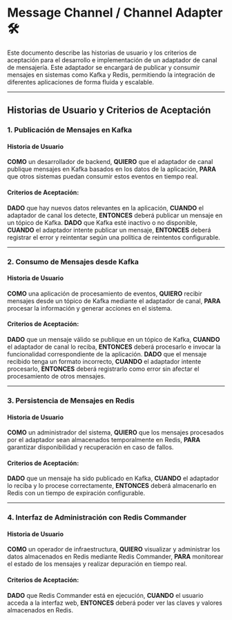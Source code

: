 # Message Channel / Channel Adapter  🛠️

Este documento describe las historias de usuario y los criterios de aceptación para el desarrollo e implementación de un adaptador de canal de mensajería. Este adaptador se encargará de publicar y consumir mensajes en sistemas como Kafka y Redis, permitiendo la integración de diferentes aplicaciones de forma fluida y escalable.

---

## Historias de Usuario y Criterios de Aceptación
### 1. Publicación de Mensajes en Kafka
#### Historia de Usuario
   **COMO** un desarrollador de backend,
   **QUIERO** que el adaptador de canal publique mensajes en Kafka basados en los datos de la aplicación,
   **PARA** que otros sistemas puedan consumir estos eventos en tiempo real.

#### Criterios de Aceptación:

**DADO** que hay nuevos datos relevantes en la aplicación,
**CUANDO** el adaptador de canal los detecte,
**ENTONCES** deberá publicar un mensaje en un tópico de Kafka.
**DADO** que Kafka esté inactivo o no disponible,
**CUANDO** el adaptador intente publicar un mensaje,
**ENTONCES** deberá registrar el error y reintentar según una política de reintentos configurable.

---

### 2. Consumo de Mensajes desde Kafka
#### Historia de Usuario
   **COMO** una aplicación de procesamiento de eventos,
   **QUIERO** recibir mensajes desde un tópico de Kafka mediante el adaptador de canal,
   **PARA** procesar la información y generar acciones en el sistema.

#### Criterios de Aceptación:

**DADO** que un mensaje válido se publique en un tópico de Kafka,
**CUANDO** el adaptador de canal lo reciba,
**ENTONCES** deberá procesarlo e invocar la funcionalidad correspondiente de la aplicación.
**DADO** que el mensaje recibido tenga un formato incorrecto,
**CUANDO** el adaptador intente procesarlo,
**ENTONCES** deberá registrarlo como error sin afectar el procesamiento de otros mensajes.

---

### 3. Persistencia de Mensajes en Redis
#### Historia de Usuario
**COMO** un administrador del sistema,
**QUIERO** que los mensajes procesados por el adaptador sean almacenados temporalmente en Redis,
**PARA** garantizar disponibilidad y recuperación en caso de fallos.

#### Criterios de Aceptación:

**DADO** que un mensaje ha sido publicado en Kafka,
**CUANDO** el adaptador lo reciba y lo procese correctamente,
**ENTONCES** deberá almacenarlo en Redis con un tiempo de expiración configurable.

---

### 4. Interfaz de Administración con Redis Commander
#### Historia de Usuario
**COMO** un operador de infraestructura,
**QUIERO** visualizar y administrar los datos almacenados en Redis mediante Redis Commander,
**PARA** monitorear el estado de los mensajes y realizar depuración en tiempo real.

#### Criterios de Aceptación:

**DADO** que Redis Commander está en ejecución,
**CUANDO** el usuario acceda a la interfaz web,
**ENTONCES** deberá poder ver las claves y valores almacenados en Redis.
